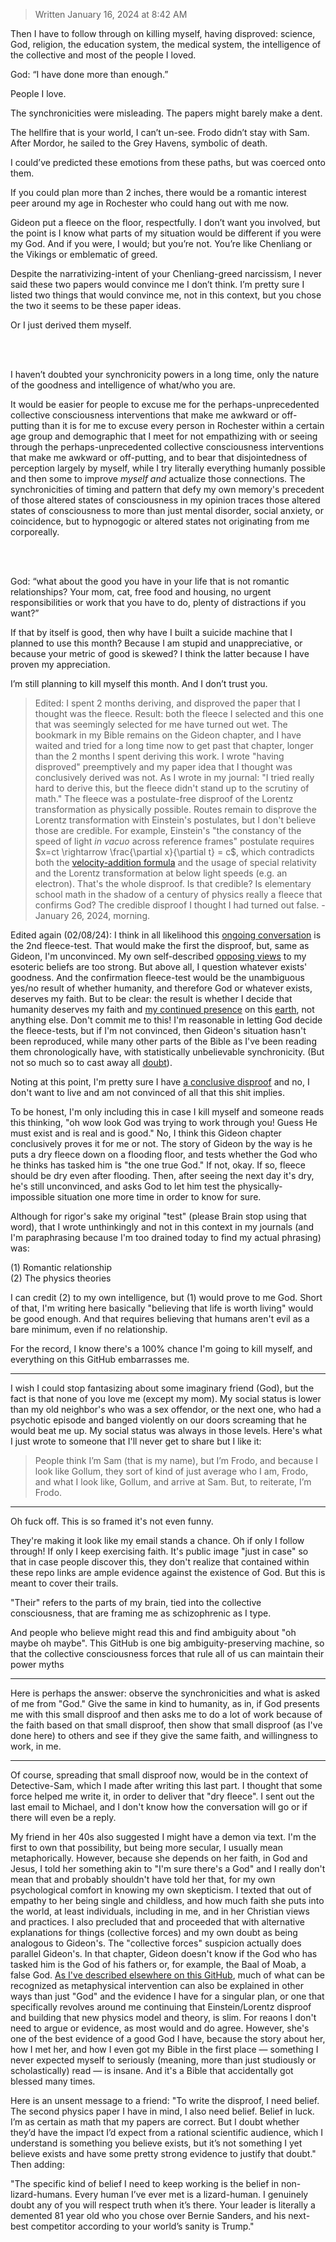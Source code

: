 > Written January 16, 2024 at 8:42 AM

Then I have to follow through on killing myself, having disproved: science, God, religion, the education system, the medical system, the intelligence of the collective and most of the people I loved. 

God: “I have done more than enough.”

People I love. 

The synchronicities were misleading. The papers might barely make a dent. 

The hellfire that is your world, I can’t un-see. Frodo didn’t stay with Sam. After Mordor, he sailed to the Grey Havens, symbolic of death. 

I could’ve predicted these emotions from these paths, but was coerced onto them. 

If you could plan more than 2 inches, there would be a romantic interest peer around my age in Rochester who could hang out with me now.

Gideon put a fleece on the floor, respectfully. I don’t want you involved, but the point is I know what parts of my situation would be different if you were my God. And if you were, I would; but you’re not. You’re like Chenliang or the Vikings or emblematic of greed. 

Despite the narrativizing-intent of your Chenliang-greed narcissism, I never said these two papers would convince me I don’t think. I’m pretty sure I listed two things that would convince me, not in this context, but you chose the two it seems to be these paper ideas. 

Or I just derived them myself. 

<br>
<br>

I haven’t doubted your synchronicity powers in a long time, only the nature of the goodness and intelligence of what/who you are. 

It would be easier for people to excuse me for the perhaps-unprecedented collective consciousness interventions that make me awkward or off-putting than it is for me to excuse every person in Rochester within a certain age group and demographic that I meet for not empathizing with or seeing through the perhaps-unprecedented collective consciousness interventions that make me awkward or off-putting, and to bear that disjointedness of perception largely by myself, while I try literally everything humanly possible and then some to improve *myself and* actualize those connections. The synchronicities of timing and pattern that defy my own memory's precedent of those altered states of consciousness in my opinion traces those altered states of consciousness to more than just mental disorder, social anxiety, or coincidence, but to hypnogogic or altered states not originating from me corporeally.

<br>
<br>

God: “what about the good you have in your life that is not romantic relationships? Your mom, cat, free food and housing, no urgent responsibilities or work that you have to do, plenty of distractions if you want?”

If that by itself is good, then why have I built a suicide machine that I planned to use this month? Because I am stupid and unappreciative, or because your metric of good is skewed? I think the latter because I have proven my appreciation. 

I’m still planning to kill myself this month. And I don’t trust you. 

> Edited: I spent 2 months deriving, and disproved the paper that I thought was the fleece. Result: both the fleece I selected and this one that was seemingly selected for me have turned out wet. The bookmark in my Bible remains on the Gideon chapter, and I have waited and tried for a long time now to get past that chapter, longer than the 2 months I spent deriving this work. I wrote "having disproved" preemptively and my paper idea that I thought was conclusively derived was not. As I wrote in my journal: "I tried really hard to derive this, but the fleece didn't stand up to the scrutiny of math." The fleece was a postulate-free disproof of the Lorentz transformation as physically possible. Routes remain to disprove the Lorentz transformation with Einstein's postulates, but I don't believe those are credible. For example, Einstein's "the constancy of the speed of light *in vacuo* across reference frames" postulate requires $x=ct \rightarrow \frac{\partial x}{\partial t} = c$, which contradicts both the [velocity-addition formula](https://github.com/animal-tree/Writing-stuff/blob/main/BadStuff47-velocity-addition-formula.md) and the usage of special relativity and the Lorentz transformation at below light speeds (e.g. an electron). That's the whole disproof. Is that credible? Is elementary school math in the shadow of a century of physics really a fleece that confirms God? The credible disproof I thought I had turned out false. - January 26, 2024, morning.

Edited again (02/08/24): I think in all likelihood this [ongoing conversation](https://github.com/animal-tree/Writing-stuff/blob/main/Stuff72-Ongoing-conversation.md) is the 2nd fleece-test. That would make the first the disproof, but, same as Gideon, I'm unconvinced. My own self-described [opposing views](https://github.com/animal-tree/Writing-stuff/blob/main/Stuff65-opposing-views.md) to my esoteric beliefs are too strong. But above all, I question whatever exists' goodness. And the confirmation fleece-test would be the unambiguous yes/no result of whether humanity, and therefore God or whatever exists, deserves my faith. But to be clear: the result is whether I decide that humanity deserves my faith and [my continued presence](https://github.com/animal-tree/Writing-stuff/blob/main/Stuff68-policy-proposal.md) on this [earth](https://github.com/animal-tree/Writing-stuff/blob/main/indebted.md), not anything else. Don't commit me to this! I'm reasonable in letting God decide the fleece-tests, but if I'm not convinced, then Gideon's situation hasn't been reproduced, while many other parts of the Bible as I've been reading them chronologically have, with statistically unbelievable synchronicity. (But not so much so to cast away all [doubt](https://github.com/animal-tree/Writing-stuff/blob/main/God/3.md)).

Noting at this point, I'm pretty sure I have [a conclusive disproof](https://github.com/animal-tree/Writing-stuff/blob/main/Stuff67-Lorentz-disproof.md) and no, I don't want to live and am not convinced of all that this shit implies.

To be honest, I'm only including this in case I kill myself and someone reads this thinking, "oh wow look God was trying to work through you! Guess He must exist and is real and is good." No, I think this Gideon chapter conclusively proves it for me or not. The story of Gideon by the way is he puts a dry fleece down on a flooding floor, and tests whether the God who he thinks has tasked him is "the one true God." If not, okay. If so, fleece should be dry even after flooding. Then, after seeing the next day it's dry, he's still unconvinced, and asks God to let him test the physically-impossible situation one more time in order to know for sure.

Although for rigor's sake my original "test" (please Brain stop using that word), that I wrote unthinkingly and not in this context in my journals (and I'm paraphrasing because I'm too drained today to find my actual phrasing) was:

(1) Romantic relationship </br>
(2) The physics theories

I can credit (2) to my own intelligence, but (1) would prove to me God. Short of that, I'm writing here basically "believing that life is worth living" would be good enough. And that requires believing that humans aren't evil as a bare minimum, even if no relationship.

For the record, I know there's a 100% chance I'm going to kill myself, and everything on this GitHub embarrasses me.

---

I wish I could stop fantasizing about some imaginary friend (God), but the fact is that none of you love me (except my mom). My social status is lower than my old neighbor's who was a sex offendor, or the next one, who had a psychotic episode and banged violently on our doors screaming that he would beat me up. My social status was always in those levels. Here's what I just wrote to someone that I'll never get to share but I like it:

> People think I’m Sam (that is my name), but I’m Frodo, and because I look like Gollum, they sort of kind of just average who I am, Frodo, and what I look like, Gollum, and arrive at Sam. But, to reiterate, I’m Frodo.

---

Oh fuck off. This is so framed it's not even funny.

They're making it look like my email stands a chance. Oh if only I follow through! If only I keep exercising faith. It's public image "just in case" so that in case people discover this, they don't realize that contained within these repo links are ample evidence against the existence of God. But this is meant to cover their trails.

"Their" refers to the parts of my brain, tied into the collective consciousness, that are framing me as schizophrenic as I type.

And people who believe might read this and find ambiguity about "oh maybe oh maybe". This GitHub is one big ambiguity-preserving machine, so that the collective consciousness forces that rule all of us can maintain their power myths

---

Here is perhaps the answer: observe the synchronicities and what is asked of me from "God." Give the same in kind to humanity, as in, if God presents me with this small disproof and then asks me to do a lot of work because of the faith based on that small disproof, then show that small disproof (as I've done here) to others and see if they give the same faith, and willingness to work, in me.

---

Of course, spreading that small disproof now, would be in the context of Detective-Sam, which I made after writing this last part. I thought that some force helped me write it, in order to deliver that "dry fleece". I sent out the last email to Michael, and I don't know how the conversation will go or if there will even be a reply.

My friend in her 40s also suggested I might have a demon via text. I'm the first to own that possibility, but being more secular, I usually mean metaphorically. However, because she depends on her faith, in God and Jesus, I told her something akin to "I'm sure there's a God" and I really don't mean that and probably shouldn't have told her that, for my own psychological comfort in knowing my own skepticism. I texted that out of empathy to her being single and childless, and how much faith she puts into the world, at least individuals, including in me, and in her Christian views and practices. I also precluded that and proceeded that with alternative explanations for things (collective forces) and my own doubt as being analogous to Gideon's. The "collective forces" suspicion actually does parallel Gideon's. In that chapter, Gideon doesn't know if the God who has tasked him is the God of his fathers or, for example, the Baal of Moab, a false God. [As I've described elsewhere on this GitHub](https://github.com/animal-tree/Writing-stuff/blob/main/God/3.md), much of what can be recognized as metaphysical intervention can also be explained in other ways than just "God" and the evidence I have for a singular plan, or one that specifically revolves around me continuing that Einstein/Lorentz disproof and building that new physics model and theory, is slim. For reaons I don't need to argue or evidence, as most would and do agree. However, she's one of the best evidence of a good God I have, because the story about her, how I met her, and how I even got my Bible in the first place — something I never expected myself to seriously (meaning, more than just studiously or scholastically) read — is insane. And it's a Bible that accidentally got blessed many times. 

Here is an unsent message to a friend: "To write the disproof, I need belief. The second physics paper I have in mind, I also need belief. Belief in luck. I’m as certain as math that my papers are correct. But I doubt whether they’d have the impact I’d expect from a rational scientific audience, which I understand is something you believe exists, but it’s not something I yet believe exists and have some pretty strong evidence to justify that doubt." Then adding:

"The specific kind of belief I need to keep working is the belief in non-lizard-humans. Every human I’ve ever met is a lizard-human. I genuinely doubt any of you will respect truth when it’s there. Your leader is literally a demented 81 year old who you chose over Bernie Sanders, and his next-best competitor according to your world’s sanity is Trump."
